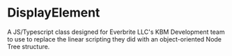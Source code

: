 # DisplayElement
A JS/Typescript class designed for Everbrite LLC's KBM Development team to use to replace the linear scripting they did with an object-oriented Node Tree structure.
